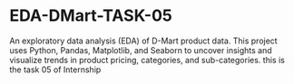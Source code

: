 # EDA-DMart-TASK-05
An exploratory data analysis (EDA) of D-Mart product data. This project uses Python, Pandas, Matplotlib, and Seaborn to uncover insights and visualize trends in product pricing, categories, and sub-categories.  this is the task 05 of Internship
